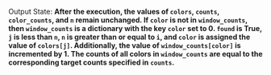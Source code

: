 Output State: **After the execution, the values of `colors`, `counts`, `color_counts`, and `n` remain unchanged. If `color` is not in `window_counts`, then `window_counts` is a dictionary with the key `color` set to 0. `found` is True, `j` is less than `n`, `n` is greater than or equal to `i`, and `color` is assigned the value of `colors[j]`. Additionally, the value of `window_counts[color]` is incremented by 1. The counts of all colors in `window_counts` are equal to the corresponding target counts specified in `counts`.**